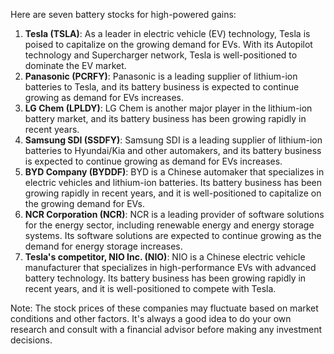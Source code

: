 Here are seven battery stocks for high-powered gains:

1. **Tesla (TSLA)**: As a leader in electric vehicle (EV) technology, Tesla is poised to capitalize on the growing demand for EVs. With its Autopilot technology and Supercharger network, Tesla is well-positioned to dominate the EV market.
2. **Panasonic (PCRFY)**: Panasonic is a leading supplier of lithium-ion batteries to Tesla, and its battery business is expected to continue growing as demand for EVs increases.
3. **LG Chem (LPLDY)**: LG Chem is another major player in the lithium-ion battery market, and its battery business has been growing rapidly in recent years.
4. **Samsung SDI (SSDFY)**: Samsung SDI is a leading supplier of lithium-ion batteries to Hyundai/Kia and other automakers, and its battery business is expected to continue growing as demand for EVs increases.
5. **BYD Company (BYDDF)**: BYD is a Chinese automaker that specializes in electric vehicles and lithium-ion batteries. Its battery business has been growing rapidly in recent years, and it is well-positioned to capitalize on the growing demand for EVs.
6. **NCR Corporation (NCR)**: NCR is a leading provider of software solutions for the energy sector, including renewable energy and energy storage systems. Its software solutions are expected to continue growing as the demand for energy storage increases.
7. **Tesla's competitor, NIO Inc. (NIO)**: NIO is a Chinese electric vehicle manufacturer that specializes in high-performance EVs with advanced battery technology. Its battery business has been growing rapidly in recent years, and it is well-positioned to compete with Tesla.

Note: The stock prices of these companies may fluctuate based on market conditions and other factors. It's always a good idea to do your own research and consult with a financial advisor before making any investment decisions.